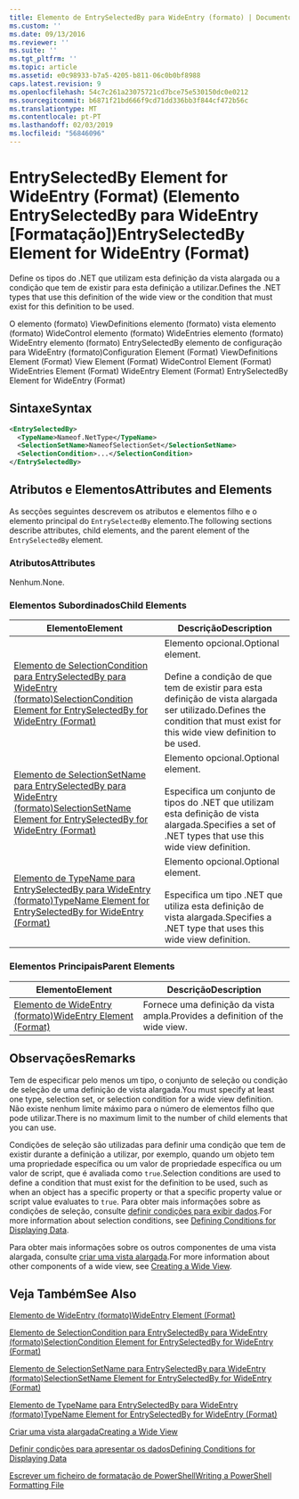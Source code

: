 ```yaml
---
title: Elemento de EntrySelectedBy para WideEntry (formato) | Documentos da Microsoft
ms.custom: ''
ms.date: 09/13/2016
ms.reviewer: ''
ms.suite: ''
ms.tgt_pltfrm: ''
ms.topic: article
ms.assetid: e0c98933-b7a5-4205-b811-06c0b0bf8988
caps.latest.revision: 9
ms.openlocfilehash: 54c7c261a23075721cd7bce75e530150dc0e0212
ms.sourcegitcommit: b6871f21bd666f9cd71dd336bb3f844cf472b56c
ms.translationtype: MT
ms.contentlocale: pt-PT
ms.lasthandoff: 02/03/2019
ms.locfileid: "56846096"
---
```

# <a name="entryselectedby-element-for-wideentry-format"></a><span data-ttu-id="6d6fd-102">EntrySelectedBy Element for WideEntry (Format) (Elemento EntrySelectedBy para WideEntry [Formatação])</span><span class="sxs-lookup"><span data-stu-id="6d6fd-102">EntrySelectedBy Element for WideEntry (Format)</span></span>

<span data-ttu-id="6d6fd-103">Define os tipos do .NET que utilizam esta definição da vista alargada ou a condição que tem de existir para esta definição a utilizar.</span><span class="sxs-lookup"><span data-stu-id="6d6fd-103">Defines the .NET types that use this definition of the wide view or the condition that must exist for this definition to be used.</span></span>

<span data-ttu-id="6d6fd-104">O elemento (formato) ViewDefinitions elemento (formato) vista elemento (formato) WideControl elemento (formato) WideEntries elemento (formato) WideEntry elemento (formato) EntrySelectedBy elemento de configuração para WideEntry (formato)</span><span class="sxs-lookup"><span data-stu-id="6d6fd-104">Configuration Element (Format) ViewDefinitions Element (Format) View Element (Format) WideControl Element (Format) WideEntries Element (Format) WideEntry Element (Format) EntrySelectedBy Element for WideEntry (Format)</span></span>

## <a name="syntax"></a><span data-ttu-id="6d6fd-105">Sintaxe</span><span class="sxs-lookup"><span data-stu-id="6d6fd-105">Syntax</span></span>

```xml
<EntrySelectedBy>
  <TypeName>Nameof.NetType</TypeName>
  <SelectionSetName>NameofSelectionSet</SelectionSetName>
  <SelectionCondition>...</SelectionCondition>
</EntrySelectedBy>
```

## <a name="attributes-and-elements"></a><span data-ttu-id="6d6fd-106">Atributos e Elementos</span><span class="sxs-lookup"><span data-stu-id="6d6fd-106">Attributes and Elements</span></span>

<span data-ttu-id="6d6fd-107">As secções seguintes descrevem os atributos e elementos filho e o elemento principal do `EntrySelectedBy` elemento.</span><span class="sxs-lookup"><span data-stu-id="6d6fd-107">The following sections describe attributes, child elements, and the parent element of the `EntrySelectedBy` element.</span></span>

### <a name="attributes"></a><span data-ttu-id="6d6fd-108">Atributos</span><span class="sxs-lookup"><span data-stu-id="6d6fd-108">Attributes</span></span>

<span data-ttu-id="6d6fd-109">Nenhum.</span><span class="sxs-lookup"><span data-stu-id="6d6fd-109">None.</span></span>

### <a name="child-elements"></a><span data-ttu-id="6d6fd-110">Elementos Subordinados</span><span class="sxs-lookup"><span data-stu-id="6d6fd-110">Child Elements</span></span>

|<span data-ttu-id="6d6fd-111">Elemento</span><span class="sxs-lookup"><span data-stu-id="6d6fd-111">Element</span></span>|<span data-ttu-id="6d6fd-112">Descrição</span><span class="sxs-lookup"><span data-stu-id="6d6fd-112">Description</span></span>|
|-------------|-----------------|
|[<span data-ttu-id="6d6fd-113">Elemento de SelectionCondition para EntrySelectedBy para WideEntry (formato)</span><span class="sxs-lookup"><span data-stu-id="6d6fd-113">SelectionCondition Element for EntrySelectedBy for WideEntry (Format)</span></span>](./selectioncondition-element-for-entryselectedby-for-widecontrol-format.md)|<span data-ttu-id="6d6fd-114">Elemento opcional.</span><span class="sxs-lookup"><span data-stu-id="6d6fd-114">Optional element.</span></span><br /><br /> <span data-ttu-id="6d6fd-115">Define a condição de que tem de existir para esta definição de vista alargada ser utilizado.</span><span class="sxs-lookup"><span data-stu-id="6d6fd-115">Defines the condition that must exist for this wide view definition to be used.</span></span>|
|[<span data-ttu-id="6d6fd-116">Elemento de SelectionSetName para EntrySelectedBy para WideEntry (formato)</span><span class="sxs-lookup"><span data-stu-id="6d6fd-116">SelectionSetName Element for EntrySelectedBy for WideEntry (Format)</span></span>](./selectionsetname-element-for-entryselectedby-for-widecontrol-format.md)|<span data-ttu-id="6d6fd-117">Elemento opcional.</span><span class="sxs-lookup"><span data-stu-id="6d6fd-117">Optional element.</span></span><br /><br /> <span data-ttu-id="6d6fd-118">Especifica um conjunto de tipos do .NET que utilizam esta definição de vista alargada.</span><span class="sxs-lookup"><span data-stu-id="6d6fd-118">Specifies a set of .NET types that use this wide view definition.</span></span>|
|[<span data-ttu-id="6d6fd-119">Elemento de TypeName para EntrySelectedBy para WideEntry (formato)</span><span class="sxs-lookup"><span data-stu-id="6d6fd-119">TypeName Element for EntrySelectedBy for WideEntry (Format)</span></span>](./typename-element-for-entryselectedby-for-wideentry-format.md)|<span data-ttu-id="6d6fd-120">Elemento opcional.</span><span class="sxs-lookup"><span data-stu-id="6d6fd-120">Optional element.</span></span><br /><br /> <span data-ttu-id="6d6fd-121">Especifica um tipo .NET que utiliza esta definição de vista alargada.</span><span class="sxs-lookup"><span data-stu-id="6d6fd-121">Specifies a .NET type that uses this wide view definition.</span></span>|

### <a name="parent-elements"></a><span data-ttu-id="6d6fd-122">Elementos Principais</span><span class="sxs-lookup"><span data-stu-id="6d6fd-122">Parent Elements</span></span>

|<span data-ttu-id="6d6fd-123">Elemento</span><span class="sxs-lookup"><span data-stu-id="6d6fd-123">Element</span></span>|<span data-ttu-id="6d6fd-124">Descrição</span><span class="sxs-lookup"><span data-stu-id="6d6fd-124">Description</span></span>|
|-------------|-----------------|
|[<span data-ttu-id="6d6fd-125">Elemento de WideEntry (formato)</span><span class="sxs-lookup"><span data-stu-id="6d6fd-125">WideEntry Element (Format)</span></span>](./wideentry-element-for-widecontrol-format.md)|<span data-ttu-id="6d6fd-126">Fornece uma definição da vista ampla.</span><span class="sxs-lookup"><span data-stu-id="6d6fd-126">Provides a definition of the wide view.</span></span>|

## <a name="remarks"></a><span data-ttu-id="6d6fd-127">Observações</span><span class="sxs-lookup"><span data-stu-id="6d6fd-127">Remarks</span></span>

<span data-ttu-id="6d6fd-128">Tem de especificar pelo menos um tipo, o conjunto de seleção ou condição de seleção de uma definição de vista alargada.</span><span class="sxs-lookup"><span data-stu-id="6d6fd-128">You must specify at least one type, selection set, or selection condition for a wide view definition.</span></span> <span data-ttu-id="6d6fd-129">Não existe nenhum limite máximo para o número de elementos filho que pode utilizar.</span><span class="sxs-lookup"><span data-stu-id="6d6fd-129">There is no maximum limit to the number of child elements that you can use.</span></span>

<span data-ttu-id="6d6fd-130">Condições de seleção são utilizadas para definir uma condição que tem de existir durante a definição a utilizar, por exemplo, quando um objeto tem uma propriedade específica ou um valor de propriedade específica ou um valor de script, que é avaliada como `true`.</span><span class="sxs-lookup"><span data-stu-id="6d6fd-130">Selection conditions are used to define a condition that must exist for the definition to be used, such as when an object has a specific property or that a specific property value or script value evaluates to `true`.</span></span> <span data-ttu-id="6d6fd-131">Para obter mais informações sobre as condições de seleção, consulte [definir condições para exibir dados](./defining-conditions-for-displaying-data.md).</span><span class="sxs-lookup"><span data-stu-id="6d6fd-131">For more information about selection conditions, see [Defining Conditions for Displaying Data](./defining-conditions-for-displaying-data.md).</span></span>

<span data-ttu-id="6d6fd-132">Para obter mais informações sobre os outros componentes de uma vista alargada, consulte [criar uma vista alargada](./creating-a-wide-view.md).</span><span class="sxs-lookup"><span data-stu-id="6d6fd-132">For more information about other components of a wide view, see [Creating a Wide View](./creating-a-wide-view.md).</span></span>

## <a name="see-also"></a><span data-ttu-id="6d6fd-133">Veja Também</span><span class="sxs-lookup"><span data-stu-id="6d6fd-133">See Also</span></span>

[<span data-ttu-id="6d6fd-134">Elemento de WideEntry (formato)</span><span class="sxs-lookup"><span data-stu-id="6d6fd-134">WideEntry Element (Format)</span></span>](./wideentry-element-for-widecontrol-format.md)

[<span data-ttu-id="6d6fd-135">Elemento de SelectionCondition para EntrySelectedBy para WideEntry (formato)</span><span class="sxs-lookup"><span data-stu-id="6d6fd-135">SelectionCondition Element for EntrySelectedBy for WideEntry (Format)</span></span>](./selectioncondition-element-for-entryselectedby-for-widecontrol-format.md)

[<span data-ttu-id="6d6fd-136">Elemento de SelectionSetName para EntrySelectedBy para WideEntry (formato)</span><span class="sxs-lookup"><span data-stu-id="6d6fd-136">SelectionSetName Element for EntrySelectedBy for WideEntry (Format)</span></span>](./selectionsetname-element-for-entryselectedby-for-widecontrol-format.md)

[<span data-ttu-id="6d6fd-137">Elemento de TypeName para EntrySelectedBy para WideEntry (formato)</span><span class="sxs-lookup"><span data-stu-id="6d6fd-137">TypeName Element for EntrySelectedBy for WideEntry (Format)</span></span>](./typename-element-for-entryselectedby-for-wideentry-format.md)

[<span data-ttu-id="6d6fd-138">Criar uma vista alargada</span><span class="sxs-lookup"><span data-stu-id="6d6fd-138">Creating a Wide View</span></span>](./creating-a-wide-view.md)

[<span data-ttu-id="6d6fd-139">Definir condições para apresentar os dados</span><span class="sxs-lookup"><span data-stu-id="6d6fd-139">Defining Conditions for Displaying Data</span></span>](./defining-conditions-for-displaying-data.md)

[<span data-ttu-id="6d6fd-140">Escrever um ficheiro de formatação de PowerShell</span><span class="sxs-lookup"><span data-stu-id="6d6fd-140">Writing a PowerShell Formatting File</span></span>](./writing-a-powershell-formatting-file.md)
